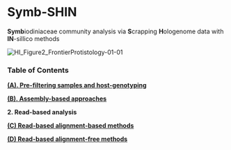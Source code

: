 # Symb-SHIN
**Symb**iodiniaceae community analysis via **S**crapping **H**ologenome data with **IN**-sillico methods

![HI_Figure2_FrontierProtistology-01-01](https://github.com/hisatakeishida/Symb-SHIN/assets/95674651/b130631c-eab1-4e1b-9c3c-eeed5b928b8d)

### Table of Contents

**[(A). Pre-filtering samples and host-genotyping](A_preprocess_host.md)**

**[(B). Assembly-based approaches](1_Assembly-based.md)**

**2. Read-based analysis**

**[ (C) Read-based alignment-based methods](2.1_Read-based_alignment.md)**

**[ (D) Read-based alignment-free methods](2.2_Read-based_alignment-free.md)**


